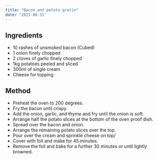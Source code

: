 ```yaml
---
title: "Bacon and potato gratin"
date: "2021-08-31"
---
```


## Ingredients

- 10 rashes of unsmoked bacon (Cubed)
- 1 onion finely chopped
- 2 cloves of garlic finely chopped
- 1kg potatoes peeled and sliced
- 300ml of single cream
- Cheese for topping

## Method

- Preheat the oven to 200 degrees.
- Fry the bacon until crispy.
- Add the onion, garlic, and thyme and fry until the onion is soft.
- Arrange half the potato slices at the bottom of the oven proof dish.
- Spread over the bacon and onion.
- Arrange the remaining potato slices over the top.
- Pour over the cream and sprinkle cheese on top/
- Cover with foil and make for 45 minutes.
- Remove the foil and bake for a further 30 minutes or until lightly browned.
